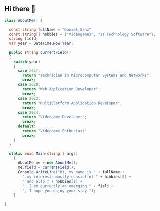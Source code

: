 ## Hi there 👋

<!--
**SirLeBug/SirLeBug** is a ✨ _special_ ✨ repository because its `README.md` (this file) appears on your GitHub profile.

Here are some ideas to get you started:

- 🔭 I’m currently working on ...
- 🌱 I’m currently learning ...
- 👯 I’m looking to collaborate on ...
- 🤔 I’m looking for help with ...
- 💬 Ask me about ...
- 📫 How to reach me: ...
- 😄 Pronouns: ...
- ⚡ Fun fact: ...
-->

```C#
class AboutMe() {

  const string fullName = "Daniel Sanz"
  const string[] hobbies = {"Videogames", "IT Technology Software"};
  string field;
  var year = DateTime.Now.Year;

  public string currentField()
  {
    switch(year) 
    {
      case 2017:
        return "Technician in Microcomputer Systems and Networks";
        break;
      case 2020:
        return "Web Application Developer";
        break;
      case 2022:
        return "Multiplatform Application Developer";
        break;
      case 2024:
        return "Videogame Developer";
        break;
      default:
        return "Videogame Enthusiast"
        break;
    }
  }

  static void Main(string[] args)
    {
      AboutMe me = new AboutMe();
      me.field = currentField();
      Console.WriteLine("Hi, my name is " + fullName +
        " my interests mostly consist of " + hobbies[0] +
        " and also " + hobbies[1] +
        ". I am currently an emerging " + field +
        ", I hope you enjoy your stay.");
    }

}
```

